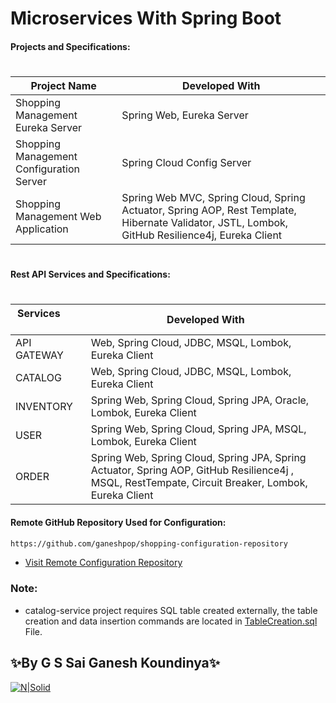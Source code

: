 # Microservices With Spring Boot
####  Projects and Specifications:
 #
| Project Name | Developed With |
| ------ | ------ |
|Shopping Management Eureka Server  | Spring Web, Eureka Server|
|Shopping Management Configuration Server  | Spring Cloud Config Server|
|Shopping Management Web Application  | Spring Web MVC, Spring Cloud, Spring Actuator, Spring AOP, Rest Template, Hibernate Validator, JSTL, Lombok, GitHub Resilience4j, Eureka Client|

 #



####  Rest API Services and Specifications:
#
| Services &nbsp; &nbsp; &nbsp;&nbsp; &nbsp; &nbsp; &nbsp; &nbsp; &nbsp;    | Developed With |
| ------ | ------ |
| API GATEWAY | Web, Spring Cloud, JDBC, MSQL, Lombok, Eureka Client|
| CATALOG | Web, Spring Cloud, JDBC, MSQL, Lombok, Eureka Client|
| INVENTORY | Spring Web, Spring Cloud, Spring JPA, Oracle, Lombok, Eureka Client|
| USER | Spring Web, Spring Cloud, Spring JPA, MSQL, Lombok, Eureka Client|
| ORDER | Spring Web, Spring Cloud, Spring JPA, Spring Actuator, Spring AOP, GitHub Resilience4j , MSQL, RestTempate, Circuit Breaker, Lombok, Eureka Client |


#### Remote GitHub Repository Used for Configuration:

```sh
https://github.com/ganeshpop/shopping-configuration-repository
```
- [Visit Remote Configuration Repository](https://github.com/ganeshpop/shopping-configuration-repository)



### Note:
*  catalog-service project requires SQL table created externally, the table creation and data insertion commands are located in [TableCreation.sql](https://github.com/ganeshpop/ShoppingMicroservicesProject/blob/master/catalog-service/TableCreation.sql) File. 


## ✨By G S Sai Ganesh Koundinya✨
[![N|Solid](https://cdn.business2community.com/wp-content/uploads/2016/02/View-my-LinkedIn-profile-image-3-300x140.png.png)](https://www.linkedin.com/in/s-sai-ganesh-koundinya-gollapudi-25285118a/)

